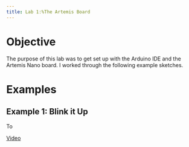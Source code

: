 ```yaml
---
title: Lab 1:%The Artemis Board
---
```



# Objective
The purpose of this lab was to get set up with the Arduino IDE and the Artemis Nano board. I worked through the following example sketches.

# Examples

## Example 1: Blink it Up

To


[Video](https://user-images.githubusercontent.com/123790450/216876429-c1f520b4-aeba-459b-be28-132f4c248500.mp4)

